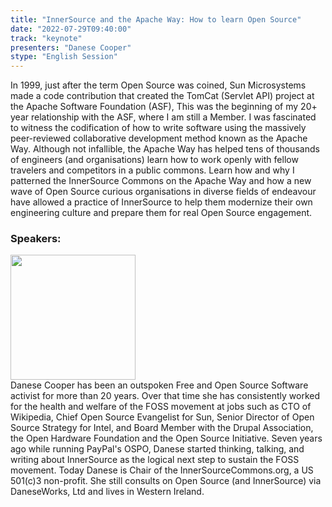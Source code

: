 ```yaml
---
title: "InnerSource and the Apache Way: How to learn Open Source"
date: "2022-07-29T09:40:00" 
track: "keynote"
presenters: "Danese Cooper"
stype: "English Session"
---
```

In 1999, just after the term Open Source was coined, Sun Microsystems made a code contribution that created the TomCat (Servlet API) project at the Apache Software Foundation (ASF), This was the beginning of my 20+ year relationship with the ASF, where I am still a Member.  I was fascinated to witness the codification of how to write software using the massively peer-reviewed collaborative development method known as the Apache Way. Although not infallible, the Apache Way has helped tens of thousands of engineers (and organisations) learn how to work openly with fellow travelers and competitors in a public commons. Learn how and why I patterned the InnerSource Commons on the Apache Way and how a new wave of Open Source curious organisations in diverse fields of endeavour have allowed a practice of InnerSource to help them modernize their own engineering culture and prepare them for real Open Source engagement.
### Speakers: 
<img src="images/speaker/2001.png" width="200" />
<br>
Danese Cooper has been an outspoken Free and Open Source Software activist for more than 20 years. Over that time she has consistently worked for the health and welfare of the FOSS movement at jobs such as CTO of Wikipedia, Chief Open Source Evangelist for Sun, Senior Director of Open Source Strategy for Intel, and Board Member with the Drupal Association, the Open Hardware Foundation and the Open Source Initiative. Seven years ago while running PayPal's OSPO, Danese started thinking, talking, and writing about InnerSource as the logical next step to sustain the FOSS movement. Today Danese is Chair of the InnerSourceCommons.org, a US 501(c)3 non-profit. She still consults on Open Source (and InnerSource) via DaneseWorks, Ltd and lives in Western Ireland.
